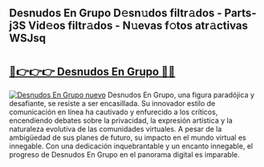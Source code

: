 ## Desnudos En Grupo D𝚎sn𝚞dos filtr𝚊dos - Parts-j3S Vid𝚎os filtr𝚊dos - N𝚞evas f𝚘tos atr𝚊ctivas WSJsq

# <h2><a href="http://mb9wrk.tromn.icu/?c=Desnudos+En+Grupo">🔗👉👉👉 Desnudos En Grupo 🔗🔗</a></h2>

[![Desnudos En Grupo nuevo](https://i.imgur.com/pEAQMta.gif)](http://mb9wrk.tromn.icu/?c=Desnudos+En+Grupo)
Desnudos En Grupo, una figura paradójica y desafiante, se resiste a ser encasillada. Su innovador estilo de comunicación en línea ha cautivado y enfurecido a los críticos, encendiendo debates sobre la privacidad, la expresión artística y la naturaleza evolutiva de las comunidades virtuales. A pesar de la ambigüedad de sus planes de futuro, su impacto en el mundo virtual es innegable. Con una dedicación inquebrantable y un encanto innegable, el progreso de Desnudos En Grupo en el panorama digital es imparable.
